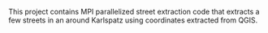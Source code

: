 This project contains MPI parallelized street extraction code that extracts a few streets in an around Karlspatz using coordinates extracted from QGIS.
